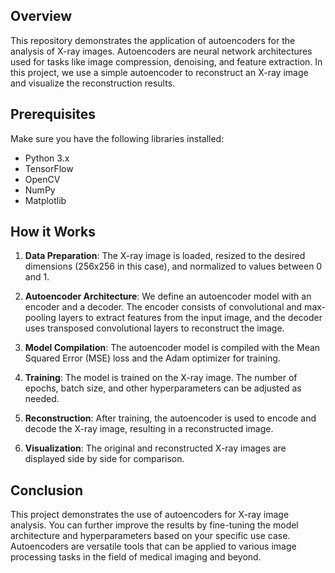 

## Overview

This repository demonstrates the application of autoencoders for the analysis of X-ray images. Autoencoders are neural network architectures used for tasks like image compression, denoising, and feature extraction. In this project, we use a simple autoencoder to reconstruct an X-ray image and visualize the reconstruction results.

## Prerequisites

Make sure you have the following libraries installed:

- Python 3.x
- TensorFlow
- OpenCV
- NumPy
- Matplotlib


## How it Works

1. **Data Preparation**: The X-ray image is loaded, resized to the desired dimensions (256x256 in this case), and normalized to values between 0 and 1.

2. **Autoencoder Architecture**: We define an autoencoder model with an encoder and a decoder. The encoder consists of convolutional and max-pooling layers to extract features from the input image, and the decoder uses transposed convolutional layers to reconstruct the image.

3. **Model Compilation**: The autoencoder model is compiled with the Mean Squared Error (MSE) loss and the Adam optimizer for training.

4. **Training**: The model is trained on the X-ray image. The number of epochs, batch size, and other hyperparameters can be adjusted as needed.

5. **Reconstruction**: After training, the autoencoder is used to encode and decode the X-ray image, resulting in a reconstructed image.

6. **Visualization**: The original and reconstructed X-ray images are displayed side by side for comparison.


## Conclusion

This project demonstrates the use of autoencoders for X-ray image analysis. You can further improve the results by fine-tuning the model architecture and hyperparameters based on your specific use case. Autoencoders are versatile tools that can be applied to various image processing tasks in the field of medical imaging and beyond.
